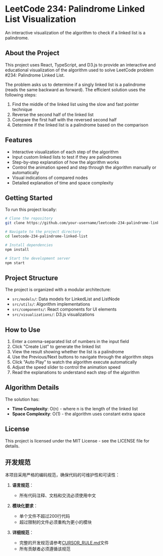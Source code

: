# LeetCode 234: Palindrome Linked List Visualization

An interactive visualization of the algorithm to check if a linked list is a palindrome.

## About the Project

This project uses React, TypeScript, and D3.js to provide an interactive and educational visualization of the algorithm used to solve LeetCode problem #234: Palindrome Linked List.

The problem asks us to determine if a singly linked list is a palindrome (reads the same backward as forward). The efficient solution uses the following steps:

1. Find the middle of the linked list using the slow and fast pointer technique
2. Reverse the second half of the linked list
3. Compare the first half with the reversed second half
4. Determine if the linked list is a palindrome based on the comparison

## Features

- Interactive visualization of each step of the algorithm
- Input custom linked lists to test if they are palindromes
- Step-by-step explanation of how the algorithm works
- Control the animation speed and step through the algorithm manually or automatically
- Visual indications of compared nodes
- Detailed explanation of time and space complexity

## Getting Started

To run this project locally:

```bash
# Clone the repository
git clone https://github.com/your-username/leetcode-234-palindrome-linked-list.git

# Navigate to the project directory
cd leetcode-234-palindrome-linked-list

# Install dependencies
npm install

# Start the development server
npm start
```

## Project Structure

The project is organized with a modular architecture:

- `src/models/`: Data models for LinkedList and ListNode
- `src/utils/`: Algorithm implementations
- `src/components/`: React components for UI elements
- `src/visualizations/`: D3.js visualizations

## How to Use

1. Enter a comma-separated list of numbers in the input field
2. Click "Create List" to generate the linked list
3. View the result showing whether the list is a palindrome
4. Use the Previous/Next buttons to navigate through the algorithm steps
5. Click "Auto Play" to watch the algorithm execute automatically
6. Adjust the speed slider to control the animation speed
7. Read the explanations to understand each step of the algorithm

## Algorithm Details

The solution has:

- **Time Complexity**: O(n) - where n is the length of the linked list
- **Space Complexity**: O(1) - the algorithm uses constant extra space

## License

This project is licensed under the MIT License - see the LICENSE file for details.
## 开发规范

本项目采用严格的编码规范，确保代码的可维护性和可读性：

1. **语言规范**：
   - 所有代码注释、文档和交流必须使用中文

2. **模块化要求**：
   - 单个文件不超过200行代码
   - 超过限制的文件必须重构为更小的模块

3. **详细规范**：
   - 完整的开发规范请参考[CURSOR_RULE.md](./CURSOR_RULE.md)文件
   - 所有贡献者必须遵循该规范
